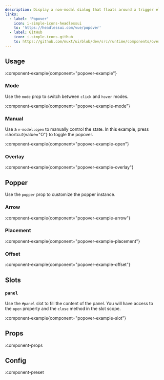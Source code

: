 ```yaml
---
description: Display a non-modal dialog that floats around a trigger element.
links:
  - label: 'Popover'
    icon: i-simple-icons-headlessui
    to: 'https://headlessui.com/vue/popover'
  - label: GitHub
    icon: i-simple-icons-github
    to: https://github.com/nuxt/ui/blob/dev/src/runtime/components/overlays/Popover.vue
---
```


## Usage

:component-example{component="popover-example"}

### Mode

Use the `mode` prop to switch between `click` and `hover` modes.

:component-example{component="popover-example-mode"}

### Manual

Use a `v-model:open` to manually control the state. In this example, press :shortcut{value="O"} to toggle the popover.

:component-example{component="popover-example-open"}

### Overlay

:component-example{component="popover-example-overlay"}

## Popper

Use the `popper` prop to customize the popper instance.

### Arrow

:component-example{component="popover-example-arrow"}

### Placement

:component-example{component="popover-example-placement"}

### Offset

:component-example{component="popover-example-offset"}

## Slots

### `panel`

Use the `#panel` slot to fill the content of the panel. You will have access to the `open` property and the `close` method in the slot scope.

:component-example{component="popover-example-slot"}

## Props

:component-props

## Config

:component-preset
